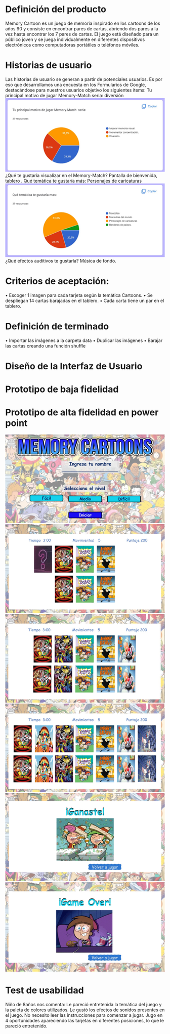 # Definición del producto

Memory Cartoon es un juego de memoria inspirado en los cartoons de los años 90 y consiste en encontrar pares de cartas, abriendo dos pares a la vez hasta encontrar los 7 pares de cartas. El juego está diseñado para un público joven y se juega individualmente en diferentes dispositivos electrónicos como computadoras portátiles o teléfonos móviles.

# Historias de usuario

Las historias de usuario se generan a partir de potenciales usuarios. Es por eso que desarrollamos una encuesta en los Formularios de Google, destacándose para nuestros usuarios objetivo los siguientes items:
Tu principal motivo de jugar Memory-Match seria: diversión
![Prototipo](./src/utilities/imagenesReadme/motivo.jpg)
¿Qué te gustaría visualizar en el Memory-Match? Pantalla de bienvenida, tablero .
Qué temática te gustaría más: Personajes de caricaturas
![Prototipo](./src/utilities/imagenesReadme/tematica.jpg)
¿Qué efectos auditivos te gustaría? Música de fondo.

# Criterios de aceptación:

• Escoger 1 imagen para cada tarjeta según la temática Cartoons.
• Se despliegan 14 cartas barajadas en el tablero.
• Cada carta tiene un par en el tablero.

# Definición de terminado

• Importar las imágenes a la carpeta data
• Duplicar las imágenes
• Barajar las cartas creando una función shuffle

# Diseño de la Interfaz de Usuario

# Prototipo de baja fidelidad

# Prototipo de alta fidelidad en power point

![Prototipo](./src/utilities/imagenesReadme/prototipo1.jpg)
![Prototipo](./src/utilities/imagenesReadme/prototipo2.jpg)
![Prototipo](./src/utilities/imagenesReadme/prototipo3.jpg)
![Prototipo](./src/utilities/imagenesReadme/prototipo4.jpg)
![Prototipo](./src/utilities/imagenesReadme/prototipo5.jpg)
![Prototipo](./src/utilities/imagenesReadme/prototipo6.jpg)

# Test de usabilidad

Niño de 8años nos comenta:
Le pareció entretenida la temática del juego y la paleta de colores utilizados. Le gustó los efectos de sonidos presentes en el juego. No necesito leer las instrucciones para comenzar a jugar. Jugo en 4 oportunidades apareciendo las tarjetas en diferentes posiciones, lo que le pareció entretenido.

